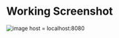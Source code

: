 # **Working Screenshot**
![image](https://github.com/user-attachments/assets/bdeabd88-f5c1-4eb2-b16d-ee32788829cb)
host = localhost:8080
